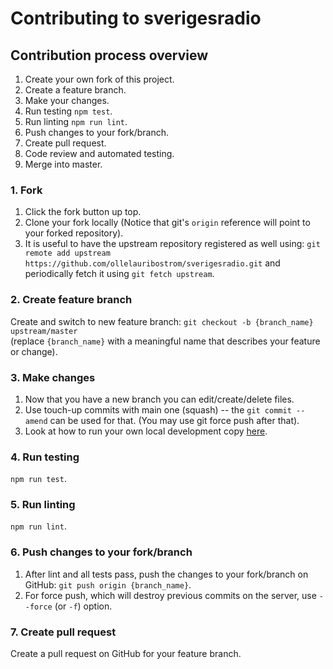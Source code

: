 # Contributing to sverigesradio

## Contribution process overview
1. Create your own fork of this project.
2. Create a feature branch.
3. Make your changes.
4. Run testing `npm test`.
5. Run linting `npm run lint`.
6. Push changes to your fork/branch.
7. Create pull request.
8. Code review and automated testing.
9. Merge into master.

### 1. Fork
1. Click the fork button up top.
2. Clone your fork locally (Notice that git's `origin` reference will point to your forked repository).
3. It is useful to have the upstream repository registered as well using: `git remote add upstream https://github.com/ollelauribostrom/sverigesradio.git` and periodically fetch it using `git fetch upstream`.

### 2. Create feature branch
Create and switch to new feature branch: `git checkout -b {branch_name} upstream/master`   
(replace `{branch_name}` with a meaningful name that describes your feature or change).

### 3. Make changes
1. Now that you have a new branch you can edit/create/delete files.
2. Use touch-up commits with main one (squash) -- the `git commit --amend` can be used for that. (You may use git force push after that).
3. Look at how to run your own local development copy [here](https://github.com/ollelauribostrom/sverigesradio/blob/master/README.md#running-your-own-local-development-copy).

### 4. Run testing
`npm run test`.

### 5. Run linting
`npm run lint`.

### 6. Push changes to your fork/branch
1. After lint and all tests pass, push the changes to your fork/branch on GitHub: `git push origin {branch_name}`.
2. For force push, which will destroy previous commits on the server, use `--force` (or `-f`) option.

### 7. Create pull request
Create a pull request on GitHub for your feature branch.
